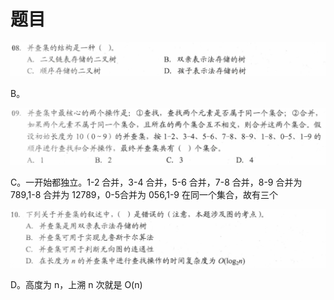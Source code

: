 # 题目

![Untitled](%E9%A2%98%E7%9B%AE%20659bcc2fbabc4618b313b1faf0e15f99/Untitled.png)

B。

![Untitled](%E9%A2%98%E7%9B%AE%20659bcc2fbabc4618b313b1faf0e15f99/Untitled%201.png)

 C。一开始都独立。1-2 合并，3-4 合并，5-6 合并，7-8 合并，8-9 合并为 789,1-8 合并为 12789，0-5合并为 056,1-9 在同一个集合，故有三个

![Untitled](%E9%A2%98%E7%9B%AE%20659bcc2fbabc4618b313b1faf0e15f99/Untitled%202.png)

D。高度为 n，上溯 n 次就是 O(n)